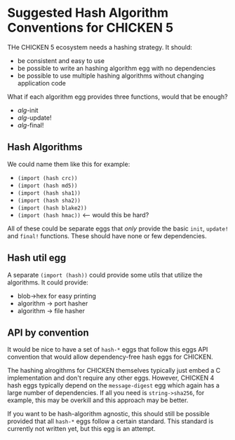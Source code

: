 # Suggested Hash Algorithm Conventions for CHICKEN 5

THe CHICKEN 5 ecosystem needs a hashing strategy. It should:

- be consistent and easy to use
- be possible to write an hashing algorithm egg with no dependencies
- be possible to use multiple hashing algorithms without changing
  application code

What if each algorithm egg provides three functions, would that be
enough?

- _alg_-init
- _alg_-update!
- _alg_-final!

## Hash Algorithms

We could name them like this for example:

- `(import (hash crc))`
- `(import (hash md5))`
- `(import (hash sha1))`
- `(import (hash sha2))`
- `(import (hash blake2))`
- `(import (hash hmac))` <-- would this be hard?

All of these could be separate eggs that _only_ provide the basic
`init`, `update!` and `final!` functions. These should have none or
few dependencies.

## Hash util egg

A separate `(import (hash))` could provide some utils that utilize the
algorithms. It could provide:

- blob->hex for easy printing
- algorithm -> port hasher
- algorithm -> file hasher

## API by convention

It would be nice to have a set of `hash-*` eggs that follow this eggs
API convention that would allow dependency-free hash eggs for CHICKEN.

The hashing alrogithms for CHICKEN themselves typically just embed a C
implementation and don't require any other eggs. However, CHICKEN 4
hash eggs typically depend on the `message-digest` egg which again has
a large number of dependencies. If all you need is `string->sha256`,
for example, this may be overkill and this approach may be better.

If you want to be hash-algorithm agnostic, this should still be
possible provided that all `hash-*` eggs follow a certain
standard. This standard is currently not written yet, but this egg is
an attempt.
